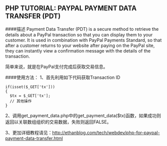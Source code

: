 PHP TUTORIAL: PAYPAL PAYMENT DATA TRANSFER (PDT)
-----------------

####描述
Payment Data Transfer (PDT) is a secure method to retrieve the details about a PayPal transaction so that you can display them to your customer. It is used in combination with PayPal Payments Standard, so that after a customer returns to your website after paying on the PayPal site, they can instantly view a confirmation message with the details of the transaction.


简单来说，就是在PayPal支付完成后获取交易信息。


####使用方法：
1、首先利用如下代码获取Transaction ID


    if(isset($_GET['tx']))
    {
      $tx = $_GET['tx'];
      // 其他操作
    }


2、调用get_payment_data.php中的get_payment_data($tx)函数，如果成功则返回以关联数组组织的交易数据，失败则返回FALSE。


3、更加详细教程请见：http://ethanblog.com/tech/webdev/php-for-paypal-payment-data-transfer.html
